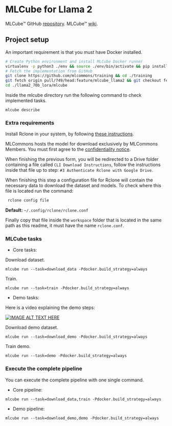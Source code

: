 # MLCube for Llama 2

MLCube™ GitHub [repository](https://github.com/mlcommons/mlcube). MLCube™ [wiki](https://mlcommons.github.io/mlcube/).

## Project setup

An important requirement is that you must have Docker installed.

```bash
# Create Python environment and install MLCube Docker runner 
virtualenv -p python3 ./env && source ./env/bin/activate && pip install mlcube-docker
# Fetch the implementation from GitHub
git clone https://github.com/mlcommons/training && cd ./training
git fetch origin pull/749/head:feature/mlcube_llama2 && git checkout feature/mlcube_llama2
cd ./llama2_70b_lora/mlcube
```

Inside the mlcube directory run the following command to check implemented tasks.

```shell
mlcube describe
```

### Extra requirements

Install Rclone in your system, by following [these instructions](https://rclone.org/install/).

MLCommons hosts the model for download exclusively by MLCommons Members. You must first agree to the [confidentiality notice](https://docs.google.com/forms/d/e/1FAIpQLSc_8VIvRmXM3I8KQaYnKf7gy27Z63BBoI_I1u02f4lw6rBp3g/viewform).

When finishing the previous form, you will be redirected to a Drive folder containing a file called `CLI Download Instructions`, follow the instructions inside that file up to step: `#3 Authenticate Rclone with Google Drive`.

When finishing this step a configuration file for Rclone will contain the necessary data to download the dataset and models. To check where this file is located run the command:

```bash
 rclone config file
 ```

 **Default:** `~/.config/rclone/rclone.conf`

Finally copy that file inside the `workspace` folder that is located in the same path as this readme, it must have the name `rclone.conf`.

### MLCube tasks

* Core tasks:

Download dataset.

```shell
mlcube run --task=download_data -Pdocker.build_strategy=always
```

Train.

```shell
mlcube run --task=train -Pdocker.build_strategy=always
```

* Demo tasks:

Here is a video explaining the demo steps:

[![IMAGE ALT TEXT HERE](https://img.youtube.com/vi/1Y9q-nltI8U/0.jpg)](https://www.youtube.com/watch?v=1Y9q-nltI8U)

Download demo dataset.

```shell
mlcube run --task=download_demo -Pdocker.build_strategy=always
```

Train demo.

```shell
mlcube run --task=demo -Pdocker.build_strategy=always
```

### Execute the complete pipeline

You can execute the complete pipeline with one single command.

* Core pipeline:

```shell
mlcube run --task=download_data,train -Pdocker.build_strategy=always
```

* Demo pipeline:

```shell
mlcube run --task=download_demo,demo -Pdocker.build_strategy=always
```
